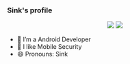 ### Sink's profile
<p align="center">
  <img src ="https://github-readme-stats.vercel.app/api?username=GaoYuCan&show_icons=true&hide_border=true&theme=graywhite&include_all_commits=true&count_private=true">
  <img src ="https://github-readme-stats.vercel.app/api/top-langs/?username=GaoYuCan&layout=compact&hide_border=true&langs_count=10&theme=graywhite&include_all_commits=true&count_private=true">
</p>

- 🔭 I’m a Android Developer
- 🌱 I like Mobile Security
- 😄 Pronouns: Sink
